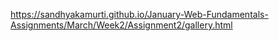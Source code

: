 https://sandhyakamurti.github.io/January-Web-Fundamentals-Assignments/March/Week2/Assignment2/gallery.html
